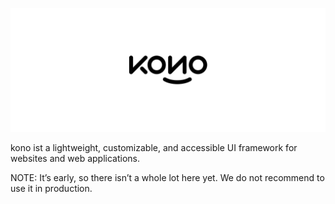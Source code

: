 ![kono](/.github/banner.png?raw=true)

kono ist a lightweight, customizable, and accessible UI framework for websites and web applications.

NOTE: It’s early, so there isn’t a whole lot here yet. We do not recommend to use it in production.
